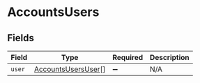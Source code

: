 # AccountsUsers


## Fields

| Field                                                           | Type                                                            | Required                                                        | Description                                                     |
| --------------------------------------------------------------- | --------------------------------------------------------------- | --------------------------------------------------------------- | --------------------------------------------------------------- |
| `user`                                                          | [AccountsUsersUser](../../models/shared/accountsusersuser.md)[] | :heavy_minus_sign:                                              | N/A                                                             |